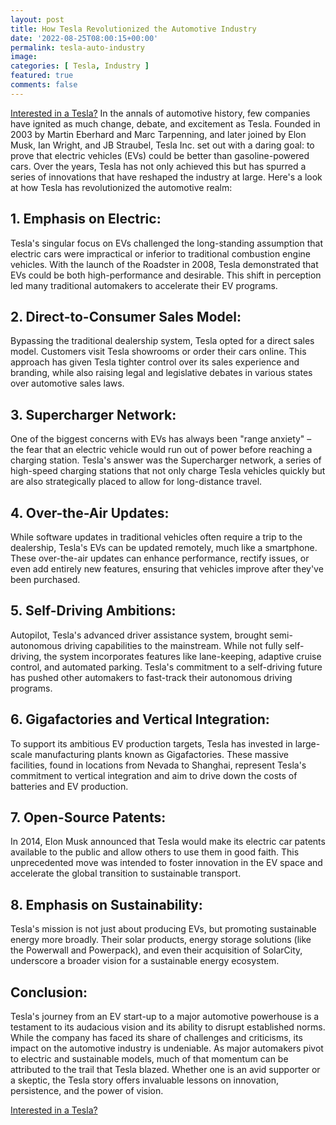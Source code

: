 ```yaml
---
layout: post
title: How Tesla Revolutionized the Automotive Industry
date: '2022-08-25T08:00:15+00:00'
permalink: tesla-auto-industry
image: 
categories: [ Tesla, Industry ]
featured: true
comments: false 
---
```

[Interested in a Tesla?](https://ts.la/christopher30216)
In the annals of automotive history, few companies have ignited as much change, debate, and excitement as Tesla. Founded in 2003 by Martin Eberhard and Marc Tarpenning, and later joined by Elon Musk, Ian Wright, and JB Straubel, Tesla Inc. set out with a daring goal: to prove that electric vehicles (EVs) could be better than gasoline-powered cars. Over the years, Tesla has not only achieved this but has spurred a series of innovations that have reshaped the industry at large. Here's a look at how Tesla has revolutionized the automotive realm:

## 1. Emphasis on Electric:
Tesla's singular focus on EVs challenged the long-standing assumption that electric cars were impractical or inferior to traditional combustion engine vehicles. With the launch of the Roadster in 2008, Tesla demonstrated that EVs could be both high-performance and desirable. This shift in perception led many traditional automakers to accelerate their EV programs.

## 2. Direct-to-Consumer Sales Model:
Bypassing the traditional dealership system, Tesla opted for a direct sales model. Customers visit Tesla showrooms or order their cars online. This approach has given Tesla tighter control over its sales experience and branding, while also raising legal and legislative debates in various states over automotive sales laws.

## 3. Supercharger Network:
One of the biggest concerns with EVs has always been "range anxiety" – the fear that an electric vehicle would run out of power before reaching a charging station. Tesla's answer was the Supercharger network, a series of high-speed charging stations that not only charge Tesla vehicles quickly but are also strategically placed to allow for long-distance travel.

## 4. Over-the-Air Updates:
While software updates in traditional vehicles often require a trip to the dealership, Tesla's EVs can be updated remotely, much like a smartphone. These over-the-air updates can enhance performance, rectify issues, or even add entirely new features, ensuring that vehicles improve after they've been purchased.

## 5. Self-Driving Ambitions:
Autopilot, Tesla's advanced driver assistance system, brought semi-autonomous driving capabilities to the mainstream. While not fully self-driving, the system incorporates features like lane-keeping, adaptive cruise control, and automated parking. Tesla's commitment to a self-driving future has pushed other automakers to fast-track their autonomous driving programs.

## 6. Gigafactories and Vertical Integration:
To support its ambitious EV production targets, Tesla has invested in large-scale manufacturing plants known as Gigafactories. These massive facilities, found in locations from Nevada to Shanghai, represent Tesla's commitment to vertical integration and aim to drive down the costs of batteries and EV production.

## 7. Open-Source Patents:
In 2014, Elon Musk announced that Tesla would make its electric car patents available to the public and allow others to use them in good faith. This unprecedented move was intended to foster innovation in the EV space and accelerate the global transition to sustainable transport.

## 8. Emphasis on Sustainability:
Tesla's mission is not just about producing EVs, but promoting sustainable energy more broadly. Their solar products, energy storage solutions (like the Powerwall and Powerpack), and even their acquisition of SolarCity, underscore a broader vision for a sustainable energy ecosystem.

## Conclusion:
Tesla's journey from an EV start-up to a major automotive powerhouse is a testament to its audacious vision and its ability to disrupt established norms. While the company has faced its share of challenges and criticisms, its impact on the automotive industry is undeniable. As major automakers pivot to electric and sustainable models, much of that momentum can be attributed to the trail that Tesla blazed. Whether one is an avid supporter or a skeptic, the Tesla story offers invaluable lessons on innovation, persistence, and the power of vision.

[Interested in a Tesla?](https://ts.la/christopher30216)
